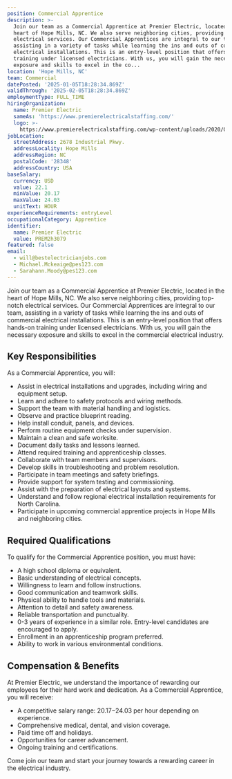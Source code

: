 ```yaml
---
position: Commercial Apprentice
description: >-
  Join our team as a Commercial Apprentice at Premier Electric, located in the
  heart of Hope Mills, NC. We also serve neighboring cities, providing top-notch
  electrical services. Our Commercial Apprentices are integral to our team,
  assisting in a variety of tasks while learning the ins and outs of commercial
  electrical installations. This is an entry-level position that offers hands-on
  training under licensed electricians. With us, you will gain the necessary
  exposure and skills to excel in the co...
location: 'Hope Mills, NC'
team: Commercial
datePosted: '2025-01-05T18:28:34.869Z'
validThrough: '2025-02-05T18:28:34.869Z'
employmentType: FULL_TIME
hiringOrganization:
  name: Premier Electric
  sameAs: 'https://www.premierelectricalstaffing.com/'
  logo: >-
    https://www.premierelectricalstaffing.com/wp-content/uploads/2020/05/Premier-Electrical-Staffing-logo.png
jobLocation:
  streetAddress: 2678 Industrial Pkwy.
  addressLocality: Hope Mills
  addressRegion: NC
  postalCode: '28348'
  addressCountry: USA
baseSalary:
  currency: USD
  value: 22.1
  minValue: 20.17
  maxValue: 24.03
  unitText: HOUR
experienceRequirements: entryLevel
occupationalCategory: Apprentice
identifier:
  name: Premier Electric
  value: PREM2h3079
featured: false
email:
  - will@bestelectricianjobs.com
  - Michael.Mckeaige@pes123.com
  - Sarahann.Moody@pes123.com
---
```




Join our team as a Commercial Apprentice at Premier Electric, located in the heart of Hope Mills, NC. We also serve neighboring cities, providing top-notch electrical services. Our Commercial Apprentices are integral to our team, assisting in a variety of tasks while learning the ins and outs of commercial electrical installations. This is an entry-level position that offers hands-on training under licensed electricians. With us, you will gain the necessary exposure and skills to excel in the commercial electrical industry.

## Key Responsibilities
As a Commercial Apprentice, you will:

- Assist in electrical installations and upgrades, including wiring and equipment setup.
- Learn and adhere to safety protocols and wiring methods.
- Support the team with material handling and logistics.
- Observe and practice blueprint reading.
- Help install conduit, panels, and devices.
- Perform routine equipment checks under supervision.
- Maintain a clean and safe worksite.
- Document daily tasks and lessons learned.
- Attend required training and apprenticeship classes.
- Collaborate with team members and supervisors.
- Develop skills in troubleshooting and problem resolution.
- Participate in team meetings and safety briefings.
- Provide support for system testing and commissioning.
- Assist with the preparation of electrical layouts and systems.
- Understand and follow regional electrical installation requirements for North Carolina.
- Participate in upcoming commercial apprentice projects in Hope Mills and neighboring cities.

## Required Qualifications
To qualify for the Commercial Apprentice position, you must have:

- A high school diploma or equivalent.
- Basic understanding of electrical concepts.
- Willingness to learn and follow instructions.
- Good communication and teamwork skills.
- Physical ability to handle tools and materials.
- Attention to detail and safety awareness.
- Reliable transportation and punctuality.
- 0-3 years of experience in a similar role. Entry-level candidates are encouraged to apply.
- Enrollment in an apprenticeship program preferred.
- Ability to work in various environmental conditions.

## Compensation & Benefits
At Premier Electric, we understand the importance of rewarding our employees for their hard work and dedication. As a Commercial Apprentice, you will receive:

- A competitive salary range: $20.17-$24.03 per hour depending on experience.
- Comprehensive medical, dental, and vision coverage.
- Paid time off and holidays.
- Opportunities for career advancement.
- Ongoing training and certifications.

Come join our team and start your journey towards a rewarding career in the electrical industry.